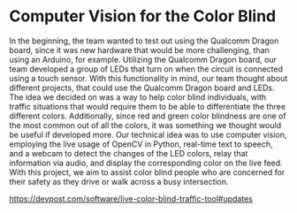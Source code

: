 # Computer Vision for the Color Blind

In the beginning, the team wanted to test out using the Qualcomm Dragon board, since it was new hardware that would be more challenging, than using an Arduino, for example. Utilizing the Qualcomm Dragon board, our team developed a group of LEDs that turn on when the circuit is connected using a touch sensor. With this functionality in mind, our team thought about different projects, that could use the Qualcomm Dragon board and LEDs. The idea we decided on was a way to help color blind individuals, with traffic situations that would require them to be able to differentiate the three different colors. Additionally, since red and green color blindness are one of the most common out of all the colors, it was something we thought would be useful if developed more. Our technical idea was to use computer vision, employing the live usage of OpenCV in Python, real-time text to speech, and a webcam to detect the changes of the LED colors, relay that information via audio, and display the corresponding color on the live feed. With this project, we aim to assist color blind people who are concerned for their safety as they drive or walk across a busy intersection.

https://devpost.com/software/live-color-blind-traffic-tool#updates
